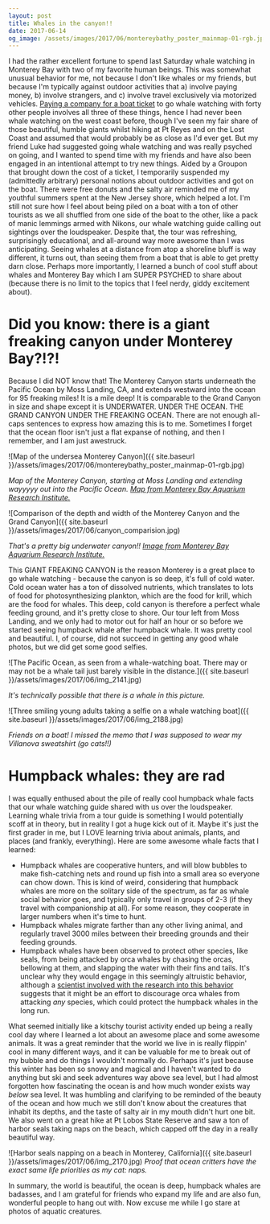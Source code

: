```yaml
---
layout: post
title: Whales in the canyon!!
date: 2017-06-14
og_image: /assets/images/2017/06/montereybathy_poster_mainmap-01-rgb.jpg
---
```

I had the rather excellent fortune to spend last Saturday whale watching in Monterey Bay with two of my favorite human beings. This was somewhat unusual behavior for me, not because I don't like whales or my friends, but because I'm typically against outdoor activities that a) involve paying money, b) involve strangers, and c) involve travel exclusively via motorized vehicles. [Paying a company for a boat ticket](https://seagoddesswhalewatch.com/) to go whale watching with forty other people involves all three of these things, hence I had never been whale watching on the west coast before, though I've seen my fair share of those beautiful, humble giants whilst hiking at Pt Reyes and on the Lost Coast and assumed that would probably be as close as I'd ever get. But my friend Luke had suggested going whale watching and was really psyched on going, and I wanted to spend time with my friends and have also been engaged in an intentional attempt to try new things. Aided by a Groupon that brought down the cost of a ticket, I temporarily suspended my (admittedly arbitrary) personal notions about outdoor activities and got on the boat. There were free donuts and the salty air reminded me of my youthful summers spent at the New Jersey shore, which helped a lot. I'm still not sure how I feel about being piled on a boat with a ton of other tourists as we all shuffled from one side of the boat to the other, like a pack of manic lemmings armed with Nikons, our whale watching guide calling out sightings over the loudspeaker. Despite that, the tour was refreshing, surprisingly educational, and all-around way more awesome than I was anticipating.&nbsp;Seeing whales at a distance from atop a shoreline bluff is way different, it turns out, than seeing them from a boat that is able to get pretty darn close. Perhaps more importantly, I learned a bunch of cool stuff about whales and Monterey Bay which I am SUPER PSYCHED to share about (because there is no limit to the topics that I feel nerdy, giddy excitement about).

# Did you know: there is a giant freaking canyon under Monterey Bay?!?!

Because I did NOT know that! The Monterey Canyon starts underneath the Pacific Ocean by Moss Landing, CA, and extends westward into the ocean for 95 freaking miles! It is a mile deep! It is comparable to the Grand Canyon in size and shape except it is UNDERWATER. UNDER THE OCEAN. THE GRAND CANYON UNDER THE FREAKING OCEAN. There are not enough all-caps sentences to express how amazing this is to me. Sometimes I forget that the ocean floor isn't just a flat expanse of nothing, and then I remember, and I am just awestruck.

![Map of the undersea Monterey Canyon]({{ site.baseurl }}/assets/images/2017/06/montereybathy_poster_mainmap-01-rgb.jpg) 

_Map of the Monterey Canyon, starting at Moss Landing and extending wayyyyy out into the Pacific Ocean. [Map from Monterey Bay Aquarium Research Institute.](http://www.mbari.org/science/seafloor-processes/geological-changes/mapping-sections/)_

![Comparison of the depth and width of the Monterey Canyon and the Grand Canyon]({{ site.baseurl }}/assets/images/2017/06/canyon_comparision.jpg) 

_That's a pretty big underwater canyon!! [Image from Monterey Bay Aquarium Research Institute.](http://www.mbari.org/science/seafloor-processes/geological-changes/mapping-sections/)_

This GIANT FREAKING CANYON is the reason Monterey is a great place to go whale watching - because the canyon is so deep, it's full of cold water. Cold ocean water has a ton of dissolved nutrients, which translates to lots of food for photosynthesizing plankton, which are the food for krill, which are the food for whales. This deep, cold canyon is therefore a perfect whale feeding ground, and it's pretty close to shore. Our tour left from Moss Landing, and we only had to motor out for half an hour or so before we started seeing humpback whale after humpback whale. It was pretty cool and beautiful. I, of course, did not succeed in getting any good whale photos, but we did get some good selfies.

![The Pacific Ocean, as seen from a whale-watching boat. There may or may not be a whale tail just barely visible in the distance.]({{ site.baseurl }}/assets/images/2017/06/img_2141.jpg) 

_It's technically possible that there is a whale in this picture._

![Three smiling young adults taking a selfie on a whale watching boat]({{ site.baseurl }}/assets/images/2017/06/img_2188.jpg)

_Friends on a boat! I missed the memo that I was supposed to wear my Villanova sweatshirt (go cats!!)_

# Humpback whales: they are rad

I was equally enthused about the pile of really cool humpback whale facts that our whale watching guide shared with us over the loudspeaker. Learning whale trivia from a tour guide is something I would potentially scoff at in theory, but in reality I got a huge kick out of it. Maybe it's just the first grader in me, but I LOVE learning trivia about animals, plants, and places (and frankly, everything). Here are some awesome whale facts that I learned:

- Humpback whales are cooperative hunters, and will blow bubbles to make fish-catching nets and round up fish into a small area so everyone can chow down. This is kind of weird, considering that humpback whales are more on the solitary side of the spectrum, as far as whale social behavior goes, and typically only travel in groups of 2-3 (if they travel with companionship at all). For some reason, they cooperate in larger numbers when it's time to hunt.
- Humpback whales migrate farther than any other living animal, and regularly travel 3000 miles between their breeding grounds and their feeding grounds.
- Humpback whales have been observed to protect other species, like seals, from being attacked by orca whales by chasing the orcas, bellowing at them, and slapping the water with their fins and tails. It's unclear why they would engage in this seemingly altruistic behavior, although a [scientist involved with the research into this behavior](http://www.sciencemag.org/news/2016/07/humpbacks-protect-seals-and-other-animals-killer-whales-why) suggests that it might be an effort to discourage orca whales from attacking _any_ species, which could protect the humpback whales in the long run.

What seemed initially like a kitschy tourist activity ended up being a really cool day where I learned a lot about an awesome place and some awesome animals. It was a great reminder that the world we live in is really flippin' cool in many different ways, and it can be valuable for me to break out of my bubble and do things I wouldn't normally do. Perhaps it's just because this winter has been so snowy and magical and I haven't wanted to do anything but ski and seek adventures way above sea level, but I had almost forgotten how fascinating the ocean is and how much wonder exists way _below_ sea level. It was humbling and clarifying to be reminded of the beauty of the ocean and how much we still don't know about the creatures that inhabit its depths, and the taste of salty air in my mouth didn't hurt one bit. We also went on a great hike at Pt Lobos State Reserve and saw a ton of harbor seals taking naps on the beach, which capped off the day in a really beautiful way.

![Harbor seals napping on a beach in Monterey, California]({{ site.baseurl }}/assets/images/2017/06/img_2170.jpg) 
_Proof that ocean critters have the exact same life priorities as my cat: naps._

In summary, the world is beautiful, the ocean is deep, humpback whales are badasses, and I am grateful for friends who expand my life and are also fun, wonderful people to hang out with. Now excuse me while I go stare at photos of aquatic creatures.

